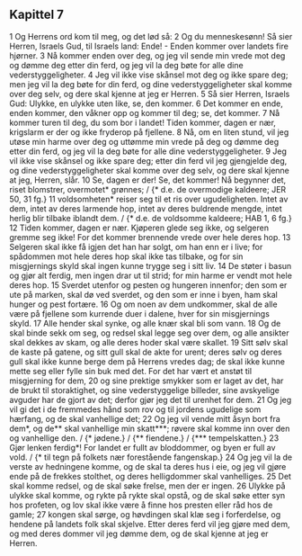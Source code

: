 ## Kapittel 7

1 Og Herrens ord kom til meg, og det lød så:
2 Og du menneskesønn! Så sier Herren, Israels Gud, til Israels land: Ende! - Enden kommer over landets fire hjørner.
3 Nå kommer enden over deg, og jeg vil sende min vrede mot deg og dømme deg etter din ferd, og jeg vil la deg bøte for alle dine vederstyggeligheter.
4 Jeg vil ikke vise skånsel mot deg og ikke spare deg; men jeg vil la deg bøte for din ferd, og dine vederstyggeligheter skal komme over deg selv, og dere skal kjenne at jeg er Herren.
5 Så sier Herren, Israels Gud: Ulykke, en ulykke uten like, se, den kommer.
6 Det kommer en ende, enden kommer, den våkner opp og kommer til deg; se, det kommer.
7 Nå kommer turen til deg, du som bor i landet! Tiden kommer, dagen er nær, krigslarm er der og ikke fryderop på fjellene.
8 Nå, om en liten stund, vil jeg utøse min harme over deg og uttømme min vrede på deg og dømme deg etter din ferd, og jeg vil la deg bøte for alle dine vederstyggeligheter.
9 Jeg vil ikke vise skånsel og ikke spare deg; etter din ferd vil jeg gjengjelde deg, og dine vederstyggeligheter skal komme over deg selv, og dere skal kjenne at jeg, Herren, slår.
10 Se, dagen er der! Se, det kommer! Nå begynner det, riset blomstrer, overmotet* grønnes; / {* d.e. de overmodige kaldeere; JER 50, 31 fg.}
11 voldsomheten* reiser seg til et ris over ugudeligheten. Intet av dem, intet av deres larmende hop, intet av deres buldrende mengde, intet herlig blir tilbake iblandt dem. / {* d.e. de voldsomme kaldeere; HAB 1, 6 fg.}
12 Tiden kommer, dagen er nær. Kjøperen glede seg ikke, og selgeren gremme seg ikke! For det kommer brennende vrede over hele deres hop.
13 Selgeren skal ikke få igjen det han har solgt, om han enn er i live; for spådommen mot hele deres hop skal ikke tas tilbake, og for sin misgjernings skyld skal ingen kunne trygge seg i sitt liv.
14 De støter i basun og gjør alt ferdig, men ingen drar ut til strid; for min harme er vendt mot hele deres hop.
15 Sverdet utenfor og pesten og hungeren innenfor; den som er ute på marken, skal dø ved sverdet, og den som er inne i byen, ham skal hunger og pest fortære.
16 Og om noen av dem undkommer, skal de alle være på fjellene som kurrende duer i dalene, hver for sin misgjernings skyld.
17 Alle hender skal synke, og alle knær skal bli som vann.
18 Og de skal binde sekk om seg, og redsel skal legge seg over dem, og alle ansikter skal dekkes av skam, og alle deres hoder skal være skallet.
19 Sitt sølv skal de kaste på gatene, og sitt gull skal de akte for urent; deres sølv og deres gull skal ikke kunne berge dem på Herrens vredes dag; de skal ikke kunne mette seg eller fylle sin buk med det. For det har vært et anstøt til misgjerning for dem,
20 og sine prektige smykker som er laget av det, har de brukt til storaktighet, og sine vederstyggelige billeder, sine avskyelige avguder har de gjort av det; derfor gjør jeg det til urenhet for dem.
21 Og jeg vil gi det i de fremmedes hånd som rov og til jordens ugudelige som hærfang, og de skal vanhellige det;
22 Og jeg vil vende mitt åsyn bort fra dem*, og de** skal vanhellige min skatt***; røvere skal komme inn over den og vanhellige den. / {* jødene.} / {** fiendene.} / {*** tempelskatten.}
23 Gjør lenken ferdig*! For landet er fullt av bloddommer, og byen er full av vold. / {* til tegn på folkets nær forestående fangenskap.}
24 Og jeg vil la de verste av hedningene komme, og de skal ta deres hus i eie, og jeg vil gjøre ende på de frekkes stolthet, og deres helligdommer skal vanhelliges.
25 Det skal komme redsel, og de skal søke frelse, men der er ingen.
26 Ulykke på ulykke skal komme, og rykte på rykte skal opstå, og de skal søke etter syn hos profeten, og lov skal ikke være å finne hos presten eller råd hos de gamle;
27 kongen skal sørge, og høvdingen skal klæ seg i forferdelse, og hendene på landets folk skal skjelve. Etter deres ferd vil jeg gjøre med dem, og med deres dommer vil jeg dømme dem, og de skal kjenne at jeg er Herren.
